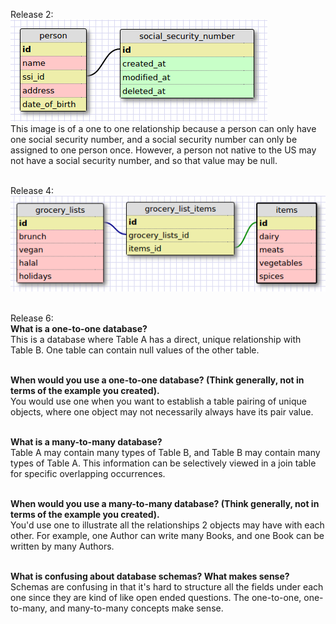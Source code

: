 Release 2:<br>
![Schema](imgs/one-to-one.png)<br>
This image is of a one to one relationship because a person can only have one social security number, and a social security number can only be assigned to one person once. However, a person not native to the US may not have a social security number, and so that value may be null.<br><br>


Release 4:<br>
![Schema](imgs/many-to-many.png)<br><br>


Release 6:<br>
<b>What is a one-to-one database?</b><br>
This is a database where Table A has a direct, unique relationship with Table B. One table can contain null values of the other table.<br><br>

<b>When would you use a one-to-one database? (Think generally, not in terms of the example you created).</b><br>
You would use one when you want to establish a table pairing of unique objects, where one object may not necessarily always have its pair value.<br><br>

<b>What is a many-to-many database?</b><br>
Table A may contain many types of Table B, and Table B may contain many types of Table A. This information can be selectively viewed in a join table for specific overlapping occurrences.<br><br> 

<b>When would you use a many-to-many database? (Think generally, not in terms of the example you created).</b><br>
You'd use one to illustrate all the relationships 2 objects may have with each other. For example, one Author can write many Books, and one Book can be written by many Authors.<br><br>

<b>What is confusing about database schemas? What makes sense?</b><br>
Schemas are confusing in that it's hard to structure all the fields under each one since they are kind of like open ended questions. The one-to-one, one-to-many, and many-to-many concepts make sense.
